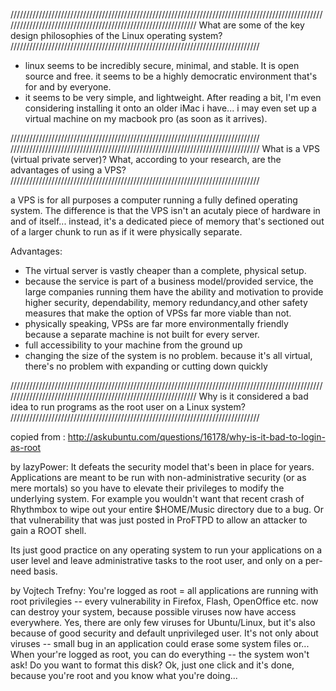 //////////////////////////////////////////////////////////////////////////////////////////////////////////////////////////////////////////////////////////////
What are some of the key design philosophies of the Linux operating system?
///////////////////////////////////////////////////////////////////////////////

- linux seems to be incredibly secure, minimal, and stable. It is open source and free. it seems to be a highly democratic environment that's for and by everyone. 
- it seems to be very simple, and lightweight. After reading a bit, I'm even considering installing it onto an older iMac i have... i may even set up a virtual machine on my macbook pro (as soon as it arrives).

///////////////////////////////////////////////////////////////////////////////
///////////////////////////////////////////////////////////////////////////////
What is a VPS (virtual private server)? What, according to your research, are the advantages of using a VPS?
///////////////////////////////////////////////////////////////////////////////

a VPS is for all purposes a computer running a fully defined operating system. The difference is that the VPS isn't an acutaly piece of hardware in and of itself... instead, it's a dedicated piece of memory that's sectioned out of a larger chunk to run as if it were physically separate. 

Advantages:
- The virtual server is vastly cheaper than a complete, physical setup.
- because the service is part of a business model/provided service, the large companies running them have the ability and motivation to provide higher security, dependability, memory redundancy,and other safety measures that make the option of VPSs far more viable than not.
- physically speaking, VPSs are far more environmentally friendly because a separate machine is not built for every server.
- full accessibility to your machine from the ground up
- changing the size of the system is no problem. because it's all virtual, there's no problem with expanding or cutting down quickly

//////////////////////////////////////////////////////////////////////////////////////////////////////////////////////////////////////////////////////////////
Why is it considered a bad idea to run programs as the root user on a Linux system?
///////////////////////////////////////////////////////////////////////////////

copied from : http://askubuntu.com/questions/16178/why-is-it-bad-to-login-as-root

by lazyPower:
It defeats the security model that's been in place for years. Applications are meant to be run with non-administrative security (or as mere mortals) so you have to elevate their privileges to modify the underlying system. For example you wouldn't want that recent crash of Rhythmbox to wipe out your entire $HOME/Music directory due to a bug. Or that vulnerability that was just posted in ProFTPD to allow an attacker to gain a ROOT shell.

Its just good practice on any operating system to run your applications on a user level and leave administrative tasks to the root user, and only on a per-need basis.

by Vojtech Trefny: 
You're logged as root = all applications are running with root privilegies -- every vulnerability in Firefox, Flash, OpenOffice etc. now can destroy your system, because possible viruses now have access everywhere. Yes, there are only few viruses for Ubuntu/Linux, but it's also because of good security and default unprivileged user.
It's not only about viruses -- small bug in an application could erase some system files or...
When your're logged as root, you can do everything -- the system won't ask! Do you want to format this disk? Ok, just one click and it's done, because you're root and you know what you're doing...